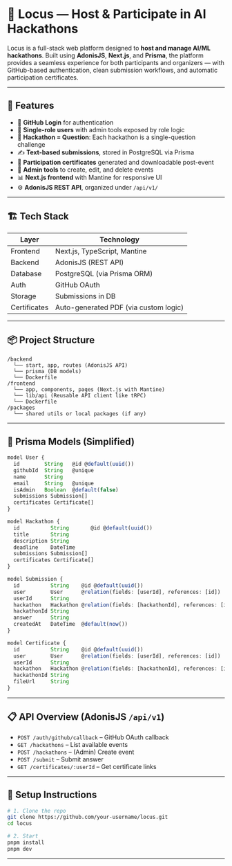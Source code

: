 # 🧠 Locus — Host & Participate in AI Hackathons

Locus is a full-stack web platform designed to **host and manage AI/ML hackathons**. Built using **AdonisJS**, **Next.js**, and **Prisma**, the platform provides a seamless experience for both participants and organizers — with GitHub-based authentication, clean submission workflows, and automatic participation certificates.

---

## 🚀 Features

- 🔐 **GitHub Login** for authentication
- 🏁 **Single-role users** with admin tools exposed by role logic
- 📜 **Hackathon = Question**: Each hackathon is a single-question challenge
- ✍️ **Text-based submissions**, stored in PostgreSQL via Prisma
- 🧾 **Participation certificates** generated and downloadable post-event
- 🧰 **Admin tools** to create, edit, and delete events
- 📊 **Next.js frontend** with Mantine for responsive UI
- ⚙️ **AdonisJS REST API**, organized under `/api/v1/`

---

## 🏗️ Tech Stack

| Layer     | Technology            |
|-----------|------------------------|
| Frontend  | Next.js, TypeScript, Mantine |
| Backend   | AdonisJS (REST API)    |
| Database  | PostgreSQL (via Prisma ORM) |
| Auth      | GitHub OAuth           |
| Storage   | Submissions in DB      |
| Certificates | Auto-generated PDF (via custom logic) |

---

## 📦 Project Structure

```
/backend
  └── start, app, routes (AdonisJS API)
  └── prisma (DB models)
  └── Dockerfile
/frontend
  └── app, components, pages (Next.js with Mantine)
  └── lib/api (Reusable API client like tRPC)
  └── Dockerfile
/packages
  └── shared utils or local packages (if any)
```

---

## 🧩 Prisma Models (Simplified)

```ts
model User {
  id        String   @id @default(uuid())
  githubId  String   @unique
  name      String
  email     String   @unique
  isAdmin   Boolean  @default(false)
  submissions Submission[]
  certificates Certificate[]
}

model Hackathon {
  id          String       @id @default(uuid())
  title       String
  description String
  deadline    DateTime
  submissions Submission[]
  certificates Certificate[]
}

model Submission {
  id          String    @id @default(uuid())
  user        User      @relation(fields: [userId], references: [id])
  userId      String
  hackathon   Hackathon @relation(fields: [hackathonId], references: [id])
  hackathonId String
  answer      String
  createdAt   DateTime  @default(now())
}

model Certificate {
  id          String    @id @default(uuid())
  user        User      @relation(fields: [userId], references: [id])
  userId      String
  hackathon   Hackathon @relation(fields: [hackathonId], references: [id])
  hackathonId String
  fileUrl     String
}
```

---

## 📋 API Overview (AdonisJS `/api/v1`)

- `POST /auth/github/callback` – GitHub OAuth callback
- `GET /hackathons` – List available events
- `POST /hackathons` – (Admin) Create event
- `POST /submit` – Submit answer
- `GET /certificates/:userId` – Get certificate links

---

## 📜 Setup Instructions

```bash
# 1. Clone the repo
git clone https://github.com/your-username/locus.git
cd locus

# 2. Start 
pnpm install
pnpm dev
```

---
